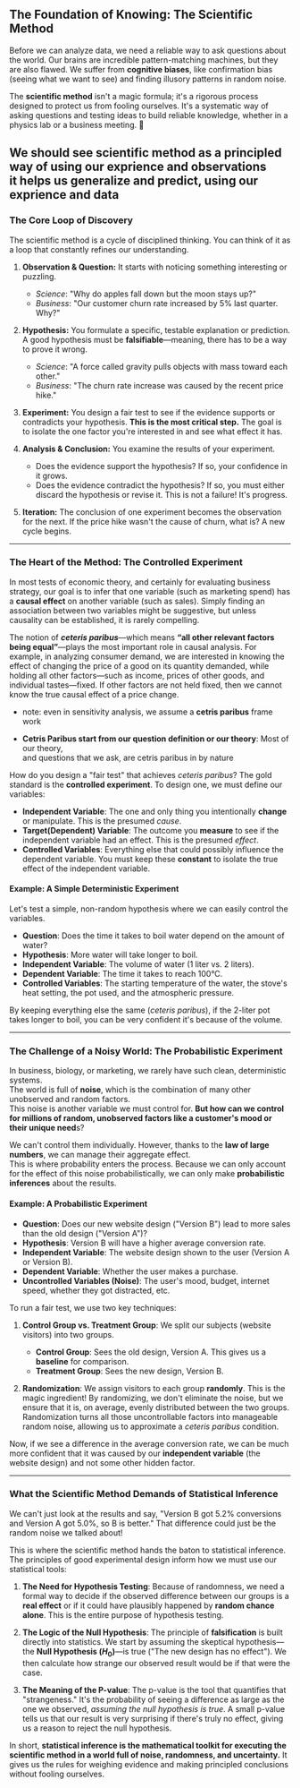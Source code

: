 

## **The Foundation of Knowing: The Scientific Method**

Before we can analyze data, we need a reliable way to ask questions about the world. Our brains are incredible pattern-matching machines, but they are also flawed. We suffer from **cognitive biases**, like confirmation bias (seeing what we want to see) and finding illusory patterns in random noise.

The **scientific method** isn't a magic formula; it's a rigorous process designed to protect us from fooling ourselves. It's a systematic way of asking questions and testing ideas to build reliable knowledge, whether in a physics lab or a business meeting. 🧪

**We should see scientific method as a principled way of using our exprience and observations  
it helps us generalize and predict, using our exprience and data**
---

### **The Core Loop of Discovery**

The scientific method is a cycle of disciplined thinking. You can think of it as a loop that constantly refines our understanding. 

1.  **Observation & Question:** It starts with noticing something interesting or puzzling.
    * *Science*: "Why do apples fall down but the moon stays up?"
    * *Business*: "Our customer churn rate increased by 5% last quarter. Why?"

2.  **Hypothesis:** You formulate a specific, testable explanation or prediction. A good hypothesis must be **falsifiable**—meaning, there has to be a way to prove it wrong.
    * *Science*: "A force called gravity pulls objects with mass toward each other."
    * *Business*: "The churn rate increase was caused by the recent price hike."

3.  **Experiment:** You design a fair test to see if the evidence supports or contradicts your hypothesis. **This is the most critical step.** The goal is to isolate the one factor you're interested in and see what effect it has.

4.  **Analysis & Conclusion:** You examine the results of your experiment.
    * Does the evidence support the hypothesis? If so, your confidence in it grows.
    * Does the evidence contradict the hypothesis? If so, you must either discard the hypothesis or revise it. This is not a failure! It's progress.

5.  **Iteration:** The conclusion of one experiment becomes the observation for the next. If the price hike wasn't the cause of churn, what is? A new cycle begins.

---

### **The Heart of the Method: The Controlled Experiment**

In most tests of economic theory, and certainly for evaluating business strategy, our goal is to infer that one variable (such as marketing spend) has a **causal effect** on another variable (such as sales). Simply finding an association between two variables might be suggestive, but unless causality can be established, it is rarely compelling.



The notion of **_ceteris paribus_**—which means **“all other relevant factors being equal”**—plays the most important role in causal analysis. For example, in analyzing consumer demand, we are interested in knowing the effect of changing the price of a good on its quantity demanded, while holding all other factors—such as income, prices of other goods, and individual tastes—fixed. If other factors are not held fixed, then we cannot know the true causal effect of a price change.

- note: even in sensitivity analysis, we assume a **cetris paribus** frame work

- **Cetris Paribus start from our question definition or our theory**: Most of our theory,  
and questions that we ask, are cetris paribus in by nature

How do you design a "fair test" that achieves *ceteris paribus*? The gold standard is the **controlled experiment**. To design one, we must define our variables:

* **Independent Variable**: The one and only thing you intentionally **change** or manipulate. This is the presumed *cause*.
* **Target(Dependent) Variable**: The outcome you **measure** to see if the independent variable had an effect. This is the presumed *effect*.
* **Controlled Variables**: Everything else that could possibly influence the dependent variable. You must keep these **constant** to isolate the true effect of the independent variable.

#### **Example: A Simple Deterministic Experiment**

Let's test a simple, non-random hypothesis where we can easily control the variables.
* **Question**: Does the time it takes to boil water depend on the amount of water?
* **Hypothesis**: More water will take longer to boil.
* **Independent Variable**: The volume of water (1 liter vs. 2 liters).
* **Dependent Variable**: The time it takes to reach 100°C.
* **Controlled Variables**: The starting temperature of the water, the stove's heat setting, the pot used, and the atmospheric pressure.

By keeping everything else the same (*ceteris paribus*), if the 2-liter pot takes longer to boil, you can be very confident it's because of the volume.

---

### **The Challenge of a Noisy World: The Probabilistic Experiment**

In business, biology, or marketing, we rarely have such clean, deterministic systems.  
The world is full of **noise**, which is the combination of many other unobserved and random factors.  
This noise is another variable we must control for. **But how can we control for millions of random, unobserved factors like a customer's mood or their unique need**s?

We can't control them individually. However, thanks to the **law of large numbers**, we can manage their aggregate effect.  
This is where probability enters the process. Because we can only account for the effect of this noise probabilistically, we can only make **probabilistic inferences** about the results.

#### **Example: A Probabilistic Experiment**

* **Question**: Does our new website design ("Version B") lead to more sales than the old design ("Version A")?
* **Hypothesis**: Version B will have a higher average conversion rate.
* **Independent Variable**: The website design shown to the user (Version A or Version B).
* **Dependent Variable**: Whether the user makes a purchase.
* **Uncontrolled Variables (Noise)**: The user's mood, budget, internet speed, whether they got distracted, etc.

To run a fair test, we use two key techniques:

1.  **Control Group vs. Treatment Group**: We split our subjects (website visitors) into two groups.
    * **Control Group**: Sees the old design, Version A. This gives us a **baseline** for comparison.
    * **Treatment Group**: Sees the new design, Version B.

2.  **Randomization**: We assign visitors to each group **randomly**. This is the magic ingredient! By randomizing, we don't eliminate the noise, but we ensure that it is, on average, evenly distributed between the two groups. Randomization turns all those uncontrollable factors into manageable random noise, allowing us to approximate a *ceteris paribus* condition.

Now, if we see a difference in the average conversion rate, we can be much more confident that it was caused by our **independent variable** (the website design) and not some other hidden factor.

---

### **What the Scientific Method Demands of Statistical Inference**

We can't just look at the results and say, "Version B got 5.2% conversions and Version A got 5.0%, so B is better." That difference could just be the random noise we talked about!

This is where the scientific method hands the baton to statistical inference. The principles of good experimental design inform how we must use our statistical tools:

1.  **The Need for Hypothesis Testing**: Because of randomness, we need a formal way to decide if the observed difference between our groups is a **real effect** or if it could have plausibly happened by **random chance alone**. This is the entire purpose of hypothesis testing.

2.  **The Logic of the Null Hypothesis**: The principle of **falsification** is built directly into statistics. We start by assuming the skeptical hypothesis—the **Null Hypothesis ($H_0$)**—is true ("The new design has no effect"). We then calculate how strange our observed result would be if that were the case.

3.  **The Meaning of the P-value**: The p-value is the tool that quantifies that "strangeness." It's the probability of seeing a difference as large as the one we observed, *assuming the null hypothesis is true*. A small p-value tells us that our result is very surprising if there's truly no effect, giving us a reason to reject the null hypothesis.

In short, **statistical inference is the mathematical toolkit for executing the scientific method in a world full of noise, randomness, and uncertainty.** It gives us the rules for weighing evidence and making principled conclusions without fooling ourselves.
